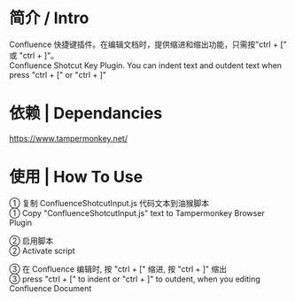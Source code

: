 # 简介 / Intro
Confluence 快捷键插件。在编辑文档时，提供缩进和缩出功能，只需按"ctrl + \[" 或 "ctrl + \]"。  
Confluence Shotcut Key Plugin. You can indent text and outdent text when press "ctrl + \[" or "ctrl + \]"  

# 依赖 | Dependancies
https://www.tampermonkey.net/

# 使用 | How To Use
① 复制 ConfluenceShotcutInput.js 代码文本到油猴脚本  
① Copy "ConfluenceShotcutInput.js" text to Tampermonkey Browser Plugin  

② 启用脚本  
② Activate script  
 
③ 在 Confluence 编辑时, 按 "ctrl + \[" 缩进, 按 "ctrl + \]" 缩出  
③ press "ctrl + \[" to indent or "ctrl + \]" to outdent, when you editing Confluence Document  
